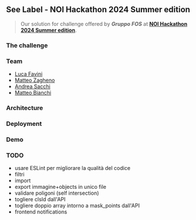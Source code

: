 ## See Label - NOI Hackathon 2024 Summer edition

> Our solution for challenge offered by **_Gruppo FOS_** at **[NOI Hackathon 2024 Summer edition](https://hackathon.bz.it)**.

### The challenge

### Team

- [Luca Favini](https://github.com/Favo02)
- [Matteo Zagheno](https://github.com/Tsagae)
- [Andrea Sacchi](https://github.com/alsacchi)
- [Matteo Bianchi](https://github.com/OnSuorce)

### Architecture

### Deployment

### Demo

### TODO

- usare ESLint per migliorare la qualità del codice
- filtri
- import
- export immagine+objects in unico file
- validare poligoni (self intersection)
- togliere clsId dall'API
- togliere doppio array intorno a mask_points dall'API
- frontend notifications
